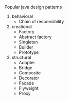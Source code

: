 Popular java design patterns 

1. behavioral 
	- Chain of responsibility
2. creational 
	- Factory
	- Abstract factory
	- Singleton
	- Builder
	- Prototype
3. structural 
	- Adapter
	- Bridge
	- Composite
	- Decorator
	- Facade
	- Flyweight
	- Proxy
